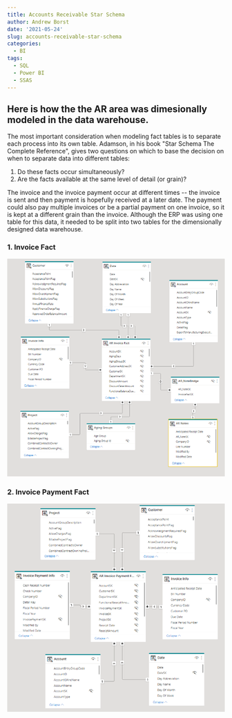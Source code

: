 ```yaml
---
title: Accounts Receivable Star Schema
author: Andrew Borst
date: '2021-05-24'
slug: accounts-receivable-star-schema
categories:
  - BI
tags:
  - SQL
  - Power BI
  - SSAS
---
```


## Here is how the the AR area was dimesionally modeled in the data warehouse.


The most important consideration when modeling fact tables is to separate each process into its own table. Adamson, in his book "Star Schema The Complete Reference", gives two questions on which to base the decision on when to separate data into different tables:  

1. Do these facts occur simultaneously?
2. Are the facts available at the same level of detail (or grain)? 

The invoice and the invoice payment occur at different times -- the invoice is sent and then payment is hopefully received at a later date. The payment could also pay multiple invoices or be a partial payment on one invoice, so it is kept at a different grain than the invoice. Although the ERP was using one table for this data, it needed to be split into two tables for the dimensionally designed data warehouse. 

### 1. Invoice Fact

![Invoice Fact Star Schema](images/InvoiceFact_Star.PNG)

### 2. Invoice Payment Fact

![Invoice Payment Fact Star Schema](images/InvoicePaymentFact_Star.PNG)
